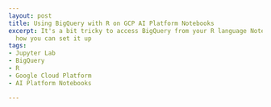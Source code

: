 ```yaml
---
layout: post
title: Using BigQuery with R on GCP AI Platform Notebooks
excerpt: It's a bit tricky to access BigQuery from your R language Notebooks.  Here's
  how you can set it up
tags:
- Jupyter Lab
- BigQuery
- R
- Google Cloud Platform
- AI Platform Notebooks

---
```

